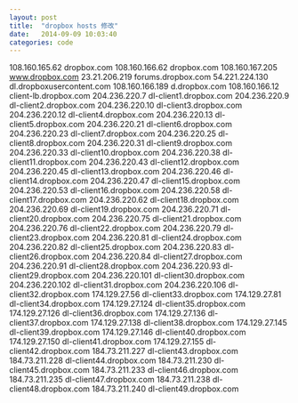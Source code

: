 ```yaml
---
layout: post
title:  "dropbox hosts 修改"
date:   2014-09-09 10:03:40
categories: code
---
```


108.160.165.62 dropbox.com
108.160.166.62 dropbox.com
108.160.167.205 www.dropbox.com
23.21.206.219 forums.dropbox.com
54.221.224.130 dl.dropboxusercontent.com
108.160.166.189 d.dropbox.com
108.160.166.12 client-lb.dropbox.com
204.236.220.7 dl-client1.dropbox.com
204.236.220.9 dl-client2.dropbox.com
204.236.220.10 dl-client3.dropbox.com
204.236.220.12 dl-client4.dropbox.com
204.236.220.13 dl-client5.dropbox.com
204.236.220.21 dl-client6.dropbox.com
204.236.220.23 dl-client7.dropbox.com
204.236.220.25 dl-client8.dropbox.com
204.236.220.31 dl-client9.dropbox.com
204.236.220.33 dl-client10.dropbox.com
204.236.220.38 dl-client11.dropbox.com
204.236.220.43 dl-client12.dropbox.com
204.236.220.45 dl-client13.dropbox.com
204.236.220.46 dl-client14.dropbox.com
204.236.220.47 dl-client15.dropbox.com
204.236.220.53 dl-client16.dropbox.com
204.236.220.58 dl-client17.dropbox.com
204.236.220.62 dl-client18.dropbox.com
204.236.220.69 dl-client19.dropbox.com
204.236.220.71 dl-client20.dropbox.com
204.236.220.75 dl-client21.dropbox.com
204.236.220.76 dl-client22.dropbox.com
204.236.220.79 dl-client23.dropbox.com
204.236.220.81 dl-client24.dropbox.com
204.236.220.82 dl-client25.dropbox.com
204.236.220.83 dl-client26.dropbox.com
204.236.220.84 dl-client27.dropbox.com
204.236.220.91 dl-client28.dropbox.com
204.236.220.93 dl-client29.dropbox.com
204.236.220.101 dl-client30.dropbox.com
204.236.220.102 dl-client31.dropbox.com
204.236.220.106 dl-client32.dropbox.com
174.129.27.56 dl-client33.dropbox.com
174.129.27.81 dl-client34.dropbox.com
174.129.27.124 dl-client35.dropbox.com
174.129.27.126 dl-client36.dropbox.com
174.129.27.136 dl-client37.dropbox.com
174.129.27.138 dl-client38.dropbox.com
174.129.27.145 dl-client39.dropbox.com
174.129.27.146 dl-client40.dropbox.com
174.129.27.150 dl-client41.dropbox.com
174.129.27.155 dl-client42.dropbox.com
184.73.211.227 dl-client43.dropbox.com
184.73.211.228 dl-client44.dropbox.com
184.73.211.230 dl-client45.dropbox.com
184.73.211.233 dl-client46.dropbox.com
184.73.211.235 dl-client47.dropbox.com
184.73.211.238 dl-client48.dropbox.com
184.73.211.240 dl-client49.dropbox.com
184.73.211.241 dl-client50.dropbox.com
184.72.255.160 dl-client51.dropbox.com
184.72.255.163 dl-client52.dropbox.com
184.72.255.170 dl-client53.dropbox.com
184.72.255.187 dl-client54.dropbox.com
23.21.250.123 dl-client55.dropbox.com
184.72.255.202 dl-client56.dropbox.com
184.72.255.204 dl-client57.dropbox.com
184.72.255.206 dl-client58.dropbox.com
184.72.255.211 dl-client59.dropbox.com
184.72.255.214 dl-client60.dropbox.com
174.129.195.72 dl-client61.dropbox.com
174.129.195.73 dl-client62.dropbox.com
174.129.195.76 dl-client63.dropbox.com
174.129.195.79 dl-client64.dropbox.com
174.129.195.82 dl-client65.dropbox.com
174.129.195.84 dl-client66.dropbox.com
174.129.195.85 dl-client67.dropbox.com
174.129.195.86 dl-client68.dropbox.com
174.129.195.91 dl-client69.dropbox.com
174.129.195.93 dl-client70.dropbox.com
174.129.195.97 dl-client71.dropbox.com
174.129.195.106 dl-client72.dropbox.com
174.129.195.114 dl-client73.dropbox.com
174.129.195.117 dl-client74.dropbox.com
174.129.195.122 dl-client75.dropbox.com
174.129.195.125 dl-client76.dropbox.com
174.129.195.141 dl-client77.dropbox.com
174.129.195.148 dl-client78.dropbox.com
174.129.195.171 dl-client79.dropbox.com
54.235.249.106 dl-client80.dropbox.com
174.129.195.208 dl-client81.dropbox.com
174.129.195.220 dl-client82.dropbox.com
174.129.195.250 dl-client83.dropbox.com
174.129.196.55 dl-client84.dropbox.com
174.129.196.64 dl-client85.dropbox.com
174.129.196.102 dl-client86.dropbox.com
174.129.196.114 dl-client87.dropbox.com
174.129.196.117 dl-client88.dropbox.com
174.129.196.119 dl-client89.dropbox.com
174.129.196.147 dl-client90.dropbox.com
50.16.206.56 dl-client91.dropbox.com
50.16.206.64 dl-client92.dropbox.com
50.16.206.67 dl-client93.dropbox.com
50.16.206.72 dl-client94.dropbox.com
50.16.208.80 dl-client95.dropbox.com
50.16.208.108 dl-client96.dropbox.com
50.16.209.69 dl-client97.dropbox.com
50.16.209.169 dl-client98.dropbox.com
50.16.209.174 dl-client99.dropbox.com
50.16.209.203 dl-client100.dropbox.com
50.16.209.251 dl-client101.dropbox.com
50.16.210.25 dl-client102.dropbox.com
50.16.210.219 dl-client103.dropbox.com
50.16.210.253 dl-client104.dropbox.com
50.16.211.82 dl-client105.dropbox.com
50.16.211.104 dl-client106.dropbox.com
50.16.212.22 dl-client107.dropbox.com
50.16.212.62 dl-client108.dropbox.com
50.16.212.92 dl-client109.dropbox.com
50.16.212.102 dl-client110.dropbox.com
50.16.212.107 dl-client111.dropbox.com
50.16.212.127 dl-client112.dropbox.com
50.16.212.159 dl-client113.dropbox.com
50.16.212.188 dl-client114.dropbox.com
50.16.213.47 dl-client115.dropbox.com
50.16.213.90 dl-client116.dropbox.com
50.16.213.132 dl-client117.dropbox.com
50.16.213.145 dl-client118.dropbox.com
50.16.213.173 dl-client119.dropbox.com
50.16.213.229 dl-client120.dropbox.com
50.17.245.85 dl-client121.dropbox.com
50.17.245.160 dl-client122.dropbox.com
50.17.246.54 dl-client123.dropbox.com
50.19.116.109 dl-client124.dropbox.com
50.17.243.112 dl-client125.dropbox.com
50.17.245.88 dl-client126.dropbox.com
50.19.116.108 dl-client127.dropbox.com
50.19.116.100 dl-client128.dropbox.com
50.17.243.153 dl-client129.dropbox.com
50.17.244.156 dl-client130.dropbox.com
50.17.246.216 dl-client131.dropbox.com
50.19.116.136 dl-client132.dropbox.com
50.17.244.152 dl-client133.dropbox.com
50.17.244.151 dl-client134.dropbox.com
50.19.116.112 dl-client135.dropbox.com
50.19.116.110 dl-client136.dropbox.com
50.19.116.130 dl-client137.dropbox.com
50.19.116.134 dl-client138.dropbox.com
50.17.245.215 dl-client139.dropbox.com
50.17.246.43 dl-client140.dropbox.com
54.221.244.207 dl-client141.dropbox.com
50.17.244.125 dl-client142.dropbox.com
50.17.243.104 dl-client143.dropbox.com
50.19.116.106 dl-client144.dropbox.com
50.17.244.5 dl-client145.dropbox.com
50.19.116.126 dl-client146.dropbox.com
50.19.116.104 dl-client147.dropbox.com
50.19.116.107 dl-client148.dropbox.com
50.17.244.22 dl-client149.dropbox.com
50.17.243.204 dl-client150.dropbox.com
50.19.116.103 dl-client151.dropbox.com
50.19.116.124 dl-client152.dropbox.com
50.17.245.185 dl-client153.dropbox.com
50.17.243.189 dl-client154.dropbox.com
50.17.246.187 dl-client155.dropbox.com
50.17.243.240 dl-client156.dropbox.com
50.17.245.50 dl-client157.dropbox.com
50.17.248.55 dl-client158.dropbox.com
54.235.119.187 dl-client159.dropbox.com
50.17.246.19 dl-client160.dropbox.com
50.19.98.28 dl-client161.dropbox.com
50.17.185.247 dl-client162.dropbox.com

174.129.203.236 dl-client163.dropbox.com
174.129.203.252 dl-client164.dropbox.com
50.19.116.0 dl-client165.dropbox.com
174.129.205.140 dl-client166.dropbox.com
50.19.96.36 dl-client167.dropbox.com
174.129.205.197 dl-client168.dropbox.com
174.129.205.248 dl-client169.dropbox.com
174.129.206.49 dl-client170.dropbox.com
174.129.206.165 dl-client171.dropbox.com
174.129.206.171 dl-client172.dropbox.com
174.129.207.120 dl-client173.dropbox.com
174.129.208.145 dl-client174.dropbox.com
174.129.207.115 dl-client175.dropbox.com
50.17.241.80 dl-client176.dropbox.com
75.101.147.127 dl-client177.dropbox.com
174.129.209.113 dl-client178.dropbox.com
174.129.210.32 dl-client179.dropbox.com
50.19.117.25 dl-client180.dropbox.com
174.129.210.91 dl-client181.dropbox.com
174.129.211.231 dl-client182.dropbox.com
174.129.207.220 dl-client183.dropbox.com
174.129.217.12 dl-client184.dropbox.com
174.129.217.27 dl-client185.dropbox.com
50.19.85.241 dl-client186.dropbox.com
174.129.217.43 dl-client187.dropbox.com
174.129.217.75 dl-client188.dropbox.com
174.129.217.76 dl-client189.dropbox.com
174.129.217.88 dl-client190.dropbox.com
174.129.218.106 dl-client191.dropbox.com
50.19.109.187 dl-client192.dropbox.com
50.16.202.92 dl-client193.dropbox.com
174.129.220.12 dl-client194.dropbox.com
174.129.221.92 dl-client195.dropbox.com
174.129.221.206 dl-client196.dropbox.com
174.129.223.84 dl-client197.dropbox.com
174.129.223.168 dl-client198.dropbox.com
174.129.224.20 dl-client199.dropbox.com
174.129.224.56 dl-client200.dropbox.com
174.129.224.61 dl-client201.dropbox.com
174.129.224.157 dl-client202.dropbox.com
174.129.224.212 dl-client203.dropbox.com
174.129.225.228 dl-client204.dropbox.com
174.129.226.125 dl-client205.dropbox.com
174.129.218.253 dl-client206.dropbox.com
174.129.219.102 dl-client207.dropbox.com
174.129.219.115 dl-client208.dropbox.com
174.129.220.33 dl-client209.dropbox.com
174.129.221.187 dl-client210.dropbox.com
174.129.222.36 dl-client211.dropbox.com
54.227.250.123 dl-client212.dropbox.com
174.129.224.19 dl-client213.dropbox.com
174.129.224.33 dl-client214.dropbox.com
174.129.224.36 dl-client215.dropbox.com
174.129.224.81 dl-client216.dropbox.com
174.129.224.182 dl-client217.dropbox.com
174.129.225.227 dl-client218.dropbox.com
174.129.226.5 dl-client219.dropbox.com
174.129.226.235 dl-client220.dropbox.com
184.73.239.52 dl-client221.dropbox.com
50.16.219.143 dl-client222.dropbox.com
50.16.230.238 dl-client223.dropbox.com
50.16.237.240 dl-client224.dropbox.com
50.16.241.181 dl-client225.dropbox.com
50.16.241.210 dl-client226.dropbox.com
50.16.251.235 dl-client227.dropbox.com
50.17.181.53 dl-client228.dropbox.com
50.17.189.96 dl-client229.dropbox.com
50.17.192.75 dl-client230.dropbox.com
50.17.196.141 dl-client231.dropbox.com
50.17.200.55 dl-client232.dropbox.com
50.17.200.64 dl-client233.dropbox.com
107.20.230.108 dl-client234.dropbox.com
50.17.202.201 dl-client235.dropbox.com
204.236.217.8 dl-client236.dropbox.com
50.17.202.233 dl-client237.dropbox.com
50.17.203.84 dl-client238.dropbox.com
50.17.211.68 dl-client239.dropbox.com
107.20.204.45 dl-client240.dropbox.com
107.20.205.127 dl-client241.dropbox.com
107.20.206.144 dl-client242.dropbox.com
107.20.207.156 dl-client243.dropbox.com
50.16.207.125 dl-client244.dropbox.com
50.16.231.95 dl-client245.dropbox.com
50.16.232.215 dl-client246.dropbox.com
50.17.196.244 dl-client247.dropbox.com
50.17.208.192 dl-client248.dropbox.com
50.17.211.16 dl-client249.dropbox